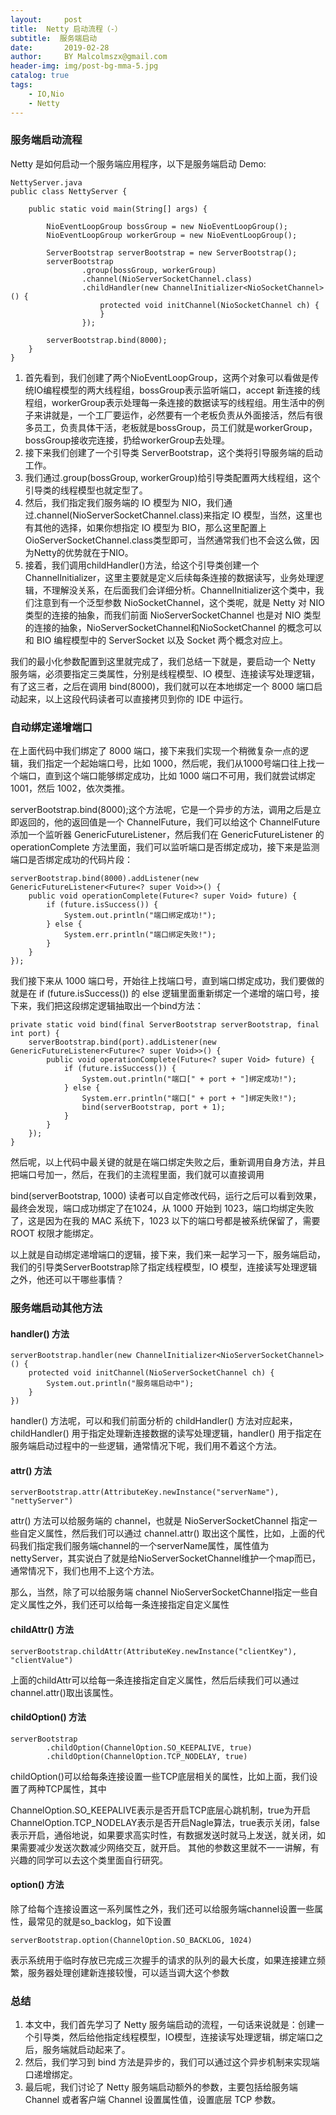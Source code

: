 ```yaml
---
layout:     post
title:  Netty 启动流程（-）
subtitle:  服务端启动
date:       2019-02-28
author:     BY Malcolmszx@gmail.com
header-img: img/post-bg-mma-5.jpg
catalog: true
tags:
    - IO,Nio
    - Netty 
---
```



### 服务端启动流程

Netty 是如何启动一个服务端应用程序，以下是服务端启动 Demo:

```
NettyServer.java
public class NettyServer {

    public static void main(String[] args) {

        NioEventLoopGroup bossGroup = new NioEventLoopGroup();
        NioEventLoopGroup workerGroup = new NioEventLoopGroup();

        ServerBootstrap serverBootstrap = new ServerBootstrap();
        serverBootstrap
                .group(bossGroup, workerGroup)
                .channel(NioServerSocketChannel.class)
                .childHandler(new ChannelInitializer<NioSocketChannel>() {
                    protected void initChannel(NioSocketChannel ch) {
                    }
                });

        serverBootstrap.bind(8000);
    }
}
```
1. 首先看到，我们创建了两个NioEventLoopGroup，这两个对象可以看做是传统IO编程模型的两大线程组，bossGroup表示监听端口，accept 新连接的线程组，workerGroup表示处理每一条连接的数据读写的线程组。用生活中的例子来讲就是，一个工厂要运作，必然要有一个老板负责从外面接活，然后有很多员工，负责具体干活，老板就是bossGroup，员工们就是workerGroup，bossGroup接收完连接，扔给workerGroup去处理。
2. 接下来我们创建了一个引导类 ServerBootstrap，这个类将引导服务端的启动工作。
3. 我们通过.group(bossGroup, workerGroup)给引导类配置两大线程组，这个引导类的线程模型也就定型了。
4. 然后，我们指定我们服务端的 IO 模型为 NIO，我们通过.channel(NioServerSocketChannel.class)来指定 IO 模型，当然，这里也有其他的选择，如果你想指定 IO 模型为 BIO，那么这里配置上OioServerSocketChannel.class类型即可，当然通常我们也不会这么做，因为Netty的优势就在于NIO。
5. 接着，我们调用childHandler()方法，给这个引导类创建一个ChannelInitializer，这里主要就是定义后续每条连接的数据读写，业务处理逻辑，不理解没关系，在后面我们会详细分析。ChannelInitializer这个类中，我们注意到有一个泛型参数 NioSocketChannel，这个类呢，就是 Netty 对 NIO 类型的连接的抽象，而我们前面 NioServerSocketChannel 也是对 NIO 类型的连接的抽象，NioServerSocketChannel和NioSocketChannel 的概念可以和 BIO 编程模型中的 ServerSocket 以及 Socket 两个概念对应上。

我们的最小化参数配置到这里就完成了，我们总结一下就是，要启动一个 Netty 服务端，必须要指定三类属性，分别是线程模型、IO 模型、连接读写处理逻辑，有了这三者，之后在调用 bind(8000)，我们就可以在本地绑定一个 8000 端口启动起来，以上这段代码读者可以直接拷贝到你的 IDE 中运行。

### 自动绑定递增端口

在上面代码中我们绑定了 8000 端口，接下来我们实现一个稍微复杂一点的逻辑，我们指定一个起始端口号，比如 1000，然后呢，我们从1000号端口往上找一个端口，直到这个端口能够绑定成功，比如 1000 端口不可用，我们就尝试绑定 1001，然后 1002，依次类推。

serverBootstrap.bind(8000);这个方法呢，它是一个异步的方法，调用之后是立即返回的，他的返回值是一个 ChannelFuture，我们可以给这个 ChannelFuture 添加一个监听器 GenericFutureListener，然后我们在 GenericFutureListener 的 operationComplete 方法里面，我们可以监听端口是否绑定成功，接下来是监测端口是否绑定成功的代码片段：

```
serverBootstrap.bind(8000).addListener(new GenericFutureListener<Future<? super Void>>() {
    public void operationComplete(Future<? super Void> future) {
        if (future.isSuccess()) {
            System.out.println("端口绑定成功!");
        } else {
            System.err.println("端口绑定失败!");
        }
    }
});
```

我们接下来从 1000 端口号，开始往上找端口号，直到端口绑定成功，我们要做的就是在 if (future.isSuccess()) 的 else 逻辑里面重新绑定一个递增的端口号，接下来，我们把这段绑定逻辑抽取出一个bind方法：

```
private static void bind(final ServerBootstrap serverBootstrap, final int port) {
    serverBootstrap.bind(port).addListener(new GenericFutureListener<Future<? super Void>>() {
        public void operationComplete(Future<? super Void> future) {
            if (future.isSuccess()) {
                System.out.println("端口[" + port + "]绑定成功!");
            } else {
                System.err.println("端口[" + port + "]绑定失败!");
                bind(serverBootstrap, port + 1);
            }
        }
    });
}
```

然后呢，以上代码中最关键的就是在端口绑定失败之后，重新调用自身方法，并且把端口号加一，然后，在我们的主流程里面，我们就可以直接调用

bind(serverBootstrap, 1000)
读者可以自定修改代码，运行之后可以看到效果，最终会发现，端口成功绑定了在1024，从 1000 开始到 1023，端口均绑定失败了，这是因为在我的 MAC 系统下，1023 以下的端口号都是被系统保留了，需要 ROOT 权限才能绑定。

以上就是自动绑定递增端口的逻辑，接下来，我们来一起学习一下，服务端启动，我们的引导类ServerBootstrap除了指定线程模型，IO 模型，连接读写处理逻辑之外，他还可以干哪些事情？

### 服务端启动其他方法

#### handler() 方法


```
serverBootstrap.handler(new ChannelInitializer<NioServerSocketChannel>() {
    protected void initChannel(NioServerSocketChannel ch) {
        System.out.println("服务端启动中");
    }
})
```

handler() 方法呢，可以和我们前面分析的 childHandler() 方法对应起来，childHandler() 用于指定处理新连接数据的读写处理逻辑，handler() 用于指定在服务端启动过程中的一些逻辑，通常情况下呢，我们用不着这个方法。

#### attr() 方法


```
serverBootstrap.attr(AttributeKey.newInstance("serverName"), "nettyServer")
```

attr() 方法可以给服务端的 channel，也就是 NioServerSocketChannel 指定一些自定义属性，然后我们可以通过 channel.attr() 取出这个属性，比如，上面的代码我们指定我们服务端channel的一个serverName属性，属性值为nettyServer，其实说白了就是给NioServerSocketChannel维护一个map而已，通常情况下，我们也用不上这个方法。

那么，当然，除了可以给服务端 channel NioServerSocketChannel指定一些自定义属性之外，我们还可以给每一条连接指定自定义属性

#### childAttr() 方法


```
serverBootstrap.childAttr(AttributeKey.newInstance("clientKey"), "clientValue")
```
上面的childAttr可以给每一条连接指定自定义属性，然后后续我们可以通过channel.attr()取出该属性。

#### childOption() 方法


```
serverBootstrap
        .childOption(ChannelOption.SO_KEEPALIVE, true)
        .childOption(ChannelOption.TCP_NODELAY, true)
```

childOption()可以给每条连接设置一些TCP底层相关的属性，比如上面，我们设置了两种TCP属性，其中

ChannelOption.SO_KEEPALIVE表示是否开启TCP底层心跳机制，true为开启
ChannelOption.TCP_NODELAY表示是否开启Nagle算法，true表示关闭，false表示开启，通俗地说，如果要求高实时性，有数据发送时就马上发送，就关闭，如果需要减少发送次数减少网络交互，就开启。
其他的参数这里就不一一讲解，有兴趣的同学可以去这个类里面自行研究。

#### option() 方法

除了给每个连接设置这一系列属性之外，我们还可以给服务端channel设置一些属性，最常见的就是so_backlog，如下设置
```
serverBootstrap.option(ChannelOption.SO_BACKLOG, 1024)
```
表示系统用于临时存放已完成三次握手的请求的队列的最大长度，如果连接建立频繁，服务器处理创建新连接较慢，可以适当调大这个参数

### 总结

1. 本文中，我们首先学习了 Netty 服务端启动的流程，一句话来说就是：创建一个引导类，然后给他指定线程模型，IO模型，连接读写处理逻辑，绑定端口之后，服务端就启动起来了。
2. 然后，我们学习到 bind 方法是异步的，我们可以通过这个异步机制来实现端口递增绑定。
3. 最后呢，我们讨论了 Netty 服务端启动额外的参数，主要包括给服务端 Channel 或者客户端 Channel 设置属性值，设置底层 TCP 参数。